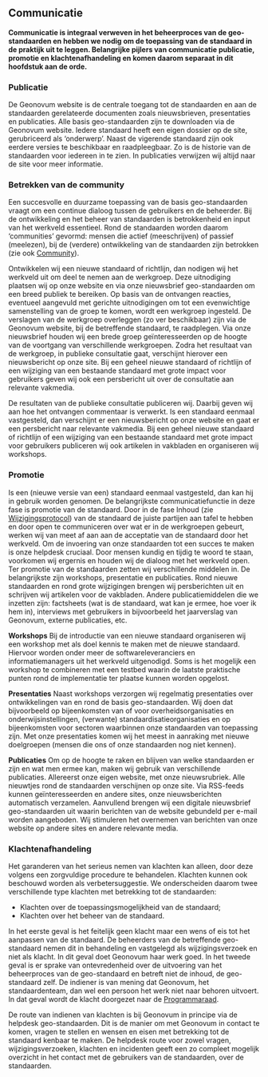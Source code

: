 ## Communicatie


**Communicatie is integraal verweven in het beheerproces van de geo-standaarden en hebben we nodig om de toepassing van de standaard in de praktijk uit te leggen. Belangrijke pijlers van communicatie publicatie, promotie en klachtenafhandeling en komen daarom separaat in dit hoofdstuk aan de orde.**

### Publicatie

De Geonovum website is de centrale toegang tot de standaarden en aan de standaarden gerelateerde documenten zoals nieuwsbrieven, presentaties en publicaties. Alle basis geo-standaarden zijn te downloaden via de Geonovum website. Iedere standaard heeft een eigen dossier op de site, gerubriceerd als ‘onderwerp’. Naast de vigerende standaard zijn ook eerdere versies te beschikbaar en raadpleegbaar. Zo is de historie van de standaarden voor iedereen in te zien. In publicaties verwijzen wij altijd naar de site voor meer informatie. 

### Betrekken van de community 

Een succesvolle en duurzame toepassing van de basis geo-standaarden vraagt om een continue dialoog tussen de gebruikers en de beheerder. Bij de ontwikkeling en het beheer van standaarden is betrokkenheid en input van het werkveld essentieel. Rond de standaarden worden daarom ‘communities’ gevormd: mensen die actief (meeschrijven) of passief (meelezen), bij de (verdere) ontwikkeling van de standaarden zijn betrokken (zie ook [Community](#community)). 

Ontwikkelen wij een nieuwe standaard of richtlijn, dan nodigen wij het werkveld uit om deel te nemen aan de werkgroep. Deze uitnodiging plaatsen wij op onze website en via onze nieuwsbrief geo-standaarden om een breed publiek te bereiken. Op basis van de ontvangen reacties, eventueel aangevuld met gerichte uitnodigingen om tot een evenwichtige samenstelling van de groep te komen, wordt een werkgroep ingesteld. De verslagen van de werkgroep overleggen (zo ver beschikbaar) zijn via de Geonovum website, bij de betreffende standaard, te raadplegen. Via onze nieuwsbrief houden wij een brede groep geïnteresseerden op de hoogte van de voortgang van verschillende werkgroepen.
Zodra het resultaat van de werkgroep, in publieke consultatie gaat, verschijnt hierover een nieuwsbericht op onze site. Bij een geheel nieuwe standaard of richtlijn of een wijziging van een bestaande standaard met grote impact voor gebruikers geven wij ook een persbericht uit over de consultatie aan relevante vakmedia.

De resultaten van de publieke consultatie publiceren wij. Daarbij geven wij aan hoe het ontvangen commentaar is verwerkt. Is een standaard eenmaal vastgesteld, dan verschijnt er een nieuwsbericht op onze website en gaat er een persbericht naar relevante vakmedia. Bij een geheel nieuwe standaard of richtlijn of een wijziging van een bestaande standaard met grote impact voor gebruikers publiceren wij ook artikelen in vakbladen en organiseren wij workshops.

###	Promotie

Is een (nieuwe versie van een) standaard eenmaal vastgesteld, dan kan hij in gebruik worden genomen. De belangrijkste communicatiefunctie in deze fase is promotie van de standaard. Door in de fase Inhoud (zie [Wijzigingsprotocol](#wijzigingsprotocol)) van de standaard de juiste partijen aan tafel te hebben en door open te communiceren over wat er in de werkgroepen gebeurt, werken wij van meet af aan aan de acceptatie van de standaard door het werkveld. Om de invoering van onze standaarden tot een succes te maken is onze helpdesk cruciaal. Door mensen kundig en tijdig te woord te staan, voorkomen wij ergernis en houden wij de dialoog met het werkveld open. Ter promotie van de standaarden zetten wij verschillende middelen in. De belangrijkste zijn workshops, presentatie en publicaties. Rond nieuwe standaarden en rond grote wijzigingen brengen wij persberichten uit en schrijven wij artikelen voor de vakbladen. Andere publicatiemiddelen die we inzetten zijn: factsheets (wat is de standaard, wat kan je ermee, hoe voer ik hem in), interviews met gebruikers in bijvoorbeeld het jaarverslag van Geonovum, externe publicaties, etc.

**Workshops** Bij de introductie van een nieuwe standaard organiseren wij een workshop met als doel kennis te maken met de nieuwe standaard. Hiervoor worden onder meer de softwareleveranciers en informatiemanagers uit het werkveld uitgenodigd. Soms is het mogelijk een workshop te combineren met een testbed waarin de laatste praktische punten rond de implementatie ter plaatse kunnen worden opgelost.

**Presentaties** Naast workshops verzorgen wij regelmatig presentaties over ontwikkelingen van en rond de basis geo-standaarden. Wij doen dat bijvoorbeeld op bijeenkomsten van of voor overheidsorganisaties en onderwijsinstellingen, (verwante) standaardisatieorganisaties en op bijeenkomsten voor sectoren waarbinnen onze standaarden van toepassing zijn. Met onze presentaties komen wij het meest in aanraking met nieuwe doelgroepen (mensen die ons of onze standaarden nog niet kennen).

**Publicaties** Om op de hoogte te raken en blijven van welke standaarden er zijn en wat men ermee kan, maken wij gebruik van verschillende publicaties. Allereerst onze eigen website, met onze nieuwsrubriek. Alle nieuwtjes rond de standaarden verschijnen op onze site. Via RSS-feeds kunnen geïnteresseerden en andere sites, onze nieuwsberichten automatisch verzamelen. Aanvullend brengen wij een digitale nieuwsbrief geo-standaarden uit waarin berichten van de website gebundeld per e-mail worden aangeboden. Wij stimuleren het overnemen van berichten van onze website op andere sites en andere relevante media. 

###	Klachtenafhandeling

Het garanderen van het serieus nemen van klachten kan alleen, door deze volgens een zorgvuldige procedure te behandelen. Klachten kunnen ook beschouwd worden als verbetersuggestie. We onderscheiden daarom twee verschillende type klachten met betrekking tot de standaarden:
-	Klachten over de toepassingsmogelijkheid van de standaard;
-	Klachten over het beheer van de standaard.

In het eerste geval is het feitelijk geen klacht maar een wens of eis tot het aanpassen van de standaard. De beheerders van de betreffende geo-standaard nemen dit in behandeling en vastgelegd als wijzigingsverzoek en niet als klacht. In dit geval doet Geonovum haar werk goed. 
In het tweede geval is er sprake van ontevredenheid over de uitvoering van het beheerproces van de geo-standaard en betreft niet de inhoud, de geo-standaard zelf. De indiener is van mening dat Geonovum, het standaardenteam, dan wel een persoon het werk niet naar behoren uitvoert. In dat geval wordt de klacht doorgezet naar de [Programmaraad](#Governance). 

De route van indienen van klachten is bij Geonovum in principe via de helpdesk geo-standaarden. Dit is de manier om met Geonovum in contact te komen, vragen te stellen en wensen en eisen met betrekking tot de standaard kenbaar te maken. De helpdesk route voor zowel vragen, wijzigingsverzoeken, klachten en incidenten geeft een zo compleet mogelijk overzicht in het contact met de gebruikers van de standaarden, over de standaarden. 


